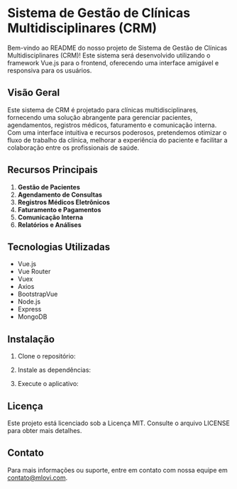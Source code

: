 # Sistema de Gestão de Clínicas Multidisciplinares (CRM)

Bem-vindo ao README do nosso projeto de Sistema de Gestão de Clínicas Multidisciplinares (CRM)! Este sistema será desenvolvido utilizando o framework Vue.js para o frontend, oferecendo uma interface amigável e responsiva para os usuários.

## Visão Geral

Este sistema de CRM é projetado para clínicas multidisciplinares, fornecendo uma solução abrangente para gerenciar pacientes, agendamentos, registros médicos, faturamento e comunicação interna. Com uma interface intuitiva e recursos poderosos, pretendemos otimizar o fluxo de trabalho da clínica, melhorar a experiência do paciente e facilitar a colaboração entre os profissionais de saúde.

## Recursos Principais

1. **Gestão de Pacientes**
2. **Agendamento de Consultas**
3. **Registros Médicos Eletrônicos**
4. **Faturamento e Pagamentos**
5. **Comunicação Interna**
6. **Relatórios e Análises**

## Tecnologias Utilizadas

- Vue.js
- Vue Router
- Vuex
- Axios
- BootstrapVue
- Node.js
- Express
- MongoDB

## Instalação

1. Clone o repositório:


2. Instale as dependências:


3. Execute o aplicativo:



## Licença

Este projeto está licenciado sob a Licença MIT. Consulte o arquivo LICENSE para obter mais detalhes.

## Contato

Para mais informações ou suporte, entre em contato com nossa equipe em [contato@mlovi.com](mailto:contato@mlovi.com).
